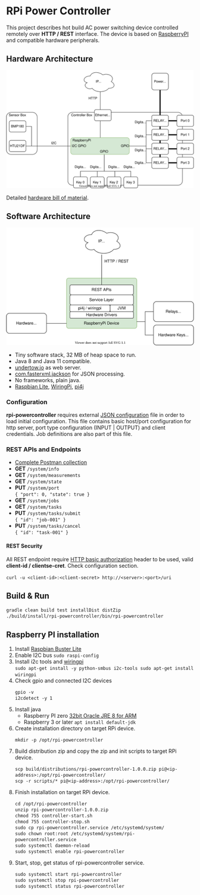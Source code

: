 # RPi Power Controller
This project describes hot build AC power switching device controlled remotely over __HTTP / REST__ interface.
The device is based on [RaspberryPI](https://www.raspberrypi.org/) and compatible hardware peripherals.

## Hardware Architecture
![hw-arch](docs/rpi-powercontroller-hardware-architecture.svg)

Detailed [hardware bill of material](docs/hardware-bom.md).  

## Software Architecture
![sw-arch](docs/rpi-powercontroller-software-architecture.svg)

* Tiny software stack, 32 MB of heap space to run.
* Java 8 and Java 11 compatible.
* [undertow.io](http://undertow.io/) as web server.
* [com.fasterxml.jackson](https://github.com/FasterXML/jackson) for JSON processing.
* No frameworks, plain java.
* [Raspbian Lite](https://www.raspberrypi.org/downloads/raspbian/), [WiringPi](http://wiringpi.com/), [pi4j](https://pi4j.com/1.2/index.html)

### Configuration
__rpi-powercontroller__ requires external [JSON configuration](src/main/resources/configuration.json) file in order to load initial configuration. 
This file contains basic host/port configuration for http server, port type configuration (INPUT | OUTPUT) and client credentials.
Job definitions are also part of this file.

### REST APIs and Endpoints
* [Complete Postman collection](docs/rpi-powercontroller.postman_collection.json)
* __GET__ ``/system/info``
* __GET__ ``/system/measurements``
* __GET__ ``/system/state``
* __PUT__ ``/system/port``  
  ``
  { "port": 0, "state": true }
  ``
* __GET__ ``/system/jobs``
* __GET__ ``/system/tasks``
* __PUT__ ``/system/tasks/submit``  
  ``
  { "id": "job-001" }
  ``
* __PUT__ ``/system/tasks/cancel``  
  ``
  { "id": "task-001" }
  ``
#### REST Security  
All REST endpoint require [HTTP basic authorization](https://en.wikipedia.org/wiki/Basic_access_authentication) header to be used, valid __client-id / clientse-cret__.
Check configuration section.

``
curl -u <client-id>:<client-secret> http://<server>:<port>/uri
``
  
## Build & Run
```
gradle clean build test installDist distZip
./build/install/rpi-powercontroller/bin/rpi-powercontroller
``` 

## Raspberry PI installation
1. Install [Raspbian Buster Lite](https://downloads.raspberrypi.org/raspbian_lite_latest)  
2. Enable I2C bus ``sudo raspi-config`` 
3. Install i2c tools and [wiringpi](http://wiringpi.com/download-and-install/)  
   ``
   sudo apt-get install -y python-smbus i2c-tools
   sudo apt-get install wiringpi
   `` 
4. Check gpio and connected I2C devices
   ```
   gpio -v
   i2cdetect -y 1
   ```
5. Install java
   * Raspberry PI zero [32bit Oracle JRE 8 for ARM](https://www.oracle.com/java/technologies/javase-jdk8-downloads.html)
   * Raspberry 3 or later ``apt install default-jdk``
6. Create installation directory on target RPi device.
   ```
   mkdir -p /opt/rpi-powercontroller
   ```   
7. Build distribution zip and copy the zip and init scripts to target RPi device.
   ```
   scp build/distributions/rpi-powercontroller-1.0.0.zip pi@<ip-address>:/opt/rpi-powercontroller/
   scp -r scripts/* pi@<ip-address>:/opt/rpi-powercontroller/
   ```
8. Finish installation on target RPi device.
   ```
   cd /opt/rpi-powercontroller
   unzip rpi-powercontroller-1.0.0.zip
   chmod 755 controller-start.sh
   chmod 755 controller-stop.sh
   sudo cp rpi-powercontroller.service /etc/systemd/system/
   sudo chown root:root /etc/systemd/system/rpi-powercontroller.service
   sudo systemctl daemon-reload
   sudo systemctl enable rpi-powercontroller
   ```
9. Start, stop, get status of rpi-powercontroller service.
   ```
   sudo systemctl start rpi-powercontroller
   sudo systemctl stop rpi-powercontroller
   sudo systemctl status rpi-powercontroller
   ```

